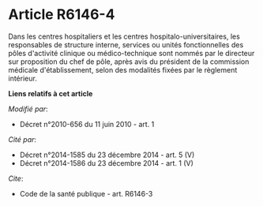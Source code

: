 # Article R6146-4

Dans les centres hospitaliers et les centres hospitalo-universitaires, les responsables de structure interne, services ou
unités fonctionnelles des pôles d'activité clinique ou médico-technique sont nommés par le directeur sur proposition du chef
de pôle, après avis du président de la commission médicale d'établissement, selon des modalités fixées par le règlement
intérieur.

**Liens relatifs à cet article**

_Modifié par_:

  - Décret n°2010-656 du 11 juin 2010 - art. 1

_Cité par_:

  - Décret n°2014-1585 du 23 décembre 2014 - art. 5 (V)
  - Décret n°2014-1586 du 23 décembre 2014 - art. 1 (V)

_Cite_:

  - Code de la santé publique - art. R6146-3
